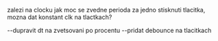 
zalezi na clocku jak moc se zvedne perioda za jedno stisknuti tlacitka, mozna dat konstant clk na tlactkach?

--dupravit dt  na zvetsovani po procentu
--pridat debounce na tlacitkach